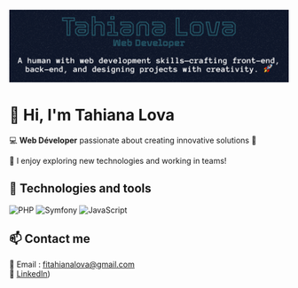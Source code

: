[![Bannière](https://raw.githubusercontent.com/Mukkun007/PORTFOLIO-LOVA/main/public/images/Banner.png)](https://portfolio-lova.vercel.app/)

# 👋 Hi, I'm Tahiana Lova

💻 **Web Déveloper** passionate about creating innovative solutions 🚀  

🧩 I enjoy exploring new technologies and working in teams!  

## 🔧 Technologies and tools  

![PHP](https://img.shields.io/badge/PHP-8.1-blue.svg)
![Symfony](https://img.shields.io/badge/Symfony-6.4-black.svg)
![JavaScript](https://img.shields.io/badge/JavaScript-F7DF1E?logo=javascript&logoColor=black)

## 📫 Contact me  
📧 Email : [fitahianalova@gmail.com](fitahianalova@gmail.com)  
🔗 [LinkedIn](https://www.linkedin.com/in/fitahiana-lova-andrianomenjanahary-676509273/))  
